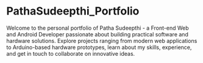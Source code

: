 # PathaSudeepthi_Portfolio
Welcome to the personal portfolio of Patha Sudeepthi - a Front-end Web and Android Developer passionate about building practical software and hardware solutions. Explore projects ranging from modern web applications to Arduino-based hardware prototypes, learn about my skills, experience, and get in touch to collaborate on innovative ideas.
